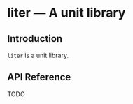 liter — A unit library
======================

Introduction
------------

`liter` is a unit library.

API Reference
-------------

TODO
